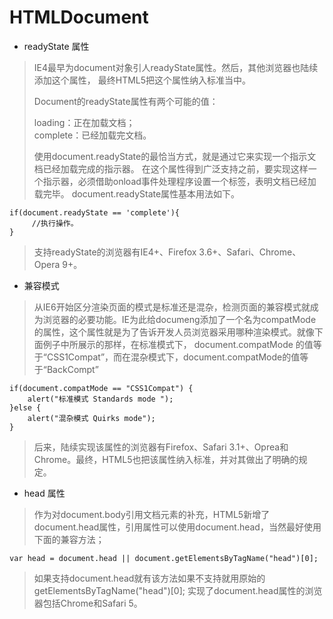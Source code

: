 # HTMLDocument 
* readyState 属性

> IE4最早为document对象引人readyState属性。然后，其他浏览器也陆续添加这个属性， 最终HTML5把这个属性纳入标准当中。
> 
> Document的readyState属性有两个可能的值：
>  
> loading：正在加载文档；  
> complete：已经加载完文档。
>  
> 使用document.readyState的最恰当方式，就是通过它来实现一个指示文档已经加载完成的指示器。
> 在这个属性得到广泛支持之前，要实现这样一个指示器，必须借助onload事件处理程序设置一个标签，表明文档已经加载完毕。
> document.readyState属性基本用法如下。
> 
``` 
if(document.readyState == 'complete'){ 
     //执行操作。 
} 
```
> 支持readyState的浏览器有IE4+、Firefox 3.6+、Safari、Chrome、Opera 9+。 


* 兼容模式

> 从IE6开始区分渲染页面的模式是标准还是混杂，检测页面的兼容模式就成为浏览器的必要功能。IE为此给documeng添加了一个名为compatMode的属性，这个属性就是为了告诉开发人员浏览器采用哪种渲染模式。就像下面例子中所展示的那样，在标准模式下，
> document.compatMode 的值等于“CSS1Compat”，而在混杂模式下，document.compatMode的值等于“BackCompt”

```
if(document.compatMode == "CSS1Compat") {
	alert("标准模式 Standards mode ");
}else {
	alert("混杂模式 Quirks mode");
}
```
> 后来，陆续实现该属性的浏览器有Firefox、Safari 3.1+、Oprea和Chrome。最终，HTML5也把该属性纳入标准，并对其做出了明确的规定。

* head 属性

> 作为对document.body引用文档<body>元素的补充，HTML5新增了document.head属性，引用<head>属性可以使用document.head，当然最好使用下面的兼容方法；
> 

```
var head = document.head || document.getElementsByTagName("head")[0];
```
> 如果支持document.head就有该方法如果不支持就用原始的getElementsByTagName("head")[0]; 实现了document.head属性的浏览器包括Chrome和Safari 5。